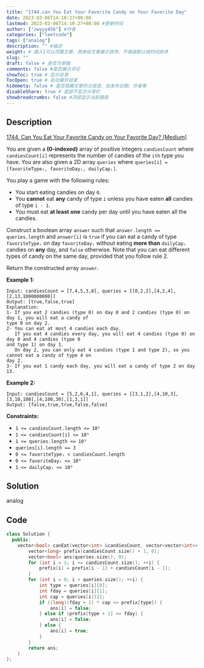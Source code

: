 ```yaml
---
title: "1744.can You Eat Your Favorite Candy on Your Favorite Day"
date: 2023-03-06T14:10:27+08:00
lastmod: 2023-03-06T14:10:27+08:00 #更新时间
author: ["zwyyy456"] #作者
categories: ["leetcode"]
tags: ["analog"]
description: "" #描述
weight: # 输入1可以顶置文章，用来给文章展示排序，不填就默认按时间排序
slug: ""
draft: false # 是否为草稿
comments: false #是否展示评论
showToc: true # 显示目录
TocOpen: true # 自动展开目录
hidemeta: false # 是否隐藏文章的元信息，如发布日期、作者等
disableShare: true # 底部不显示分享栏
showbreadcrumbs: false #顶部显示当前路径
---
```

## Description
[1744. Can You Eat Your Favorite Candy on Your Favorite Day? (Medium)](https://leetcode.com/problems/can-you-eat-your-favorite-candy-on-your-favorite-day/)

You are given a **(0-indexed)** array of positive integers `candiesCount` where `candiesCount[i]`
represents the number of candies of the `ith` type you have. You are also given a 2D array `queries`
where `queries[i] = [favoriteTypeᵢ, favoriteDayᵢ, dailyCapᵢ]`.

You play a game with the following rules:

- You start eating candies on day `0`.
- You **cannot** eat **any** candy of type `i` unless you have eaten **all** candies of type `i -
1`.
- You must eat **at least** **one** candy per day until you have eaten all the candies.

Construct a boolean array `answer` such that `answer.length == queries.length` and `answer[i]` is
`true` if you can eat a candy of type `favoriteTypeᵢ` on day `favoriteDayᵢ` without eating **more
than** `dailyCapᵢ` candies on **any** day, and `false` otherwise. Note that you can eat different
types of candy on the same day, provided that you follow rule 2.

Return the constructed array  `answer`.

**Example 1:**

```
Input: candiesCount = [7,4,5,3,8], queries = [[0,2,2],[4,2,4],[2,13,1000000000]]
Output: [true,false,true]
Explanation:
1- If you eat 2 candies (type 0) on day 0 and 2 candies (type 0) on day 1, you will eat a candy of
type 0 on day 2.
2- You can eat at most 4 candies each day.
   If you eat 4 candies every day, you will eat 4 candies (type 0) on day 0 and 4 candies (type 0
and type 1) on day 1.
   On day 2, you can only eat 4 candies (type 1 and type 2), so you cannot eat a candy of type 4 on
day 2.
3- If you eat 1 candy each day, you will eat a candy of type 2 on day 13.

```

**Example 2:**

```
Input: candiesCount = [5,2,6,4,1], queries = [[3,1,2],[4,10,3],[3,10,100],[4,100,30],[1,3,1]]
Output: [false,true,true,false,false]

```

**Constraints:**

- `1 <= candiesCount.length <= 10⁵`
- `1 <= candiesCount[i] <= 10⁵`
- `1 <= queries.length <= 10⁵`
- `queries[i].length == 3`
- `0 <= favoriteTypeᵢ < candiesCount.length`
- `0 <= favoriteDayᵢ <= 10⁹`
- `1 <= dailyCapᵢ <= 10⁹`

## Solution
analog

## Code
```cpp
class Solution {
  public:
    vector<bool> canEat(vector<int> &candiesCount, vector<vector<int>> &queries) {
        vector<long> prefix(candiesCount.size() + 1, 0);
        vector<bool> ans(queries.size(), 0);
        for (int i = 1; i <= candiesCount.size(); ++i) {
            prefix[i] = prefix[i - 1] + candiesCount[i - 1];
        }
        for (int i = 0; i < queries.size(); ++i) {
            int type = queries[i][0];
            int fday = queries[i][1];
            int cap = queries[i][2];
            if ((long)(fday + 1) * cap <= prefix[type]) {
                ans[i] = false;
            } else if (prefix[type + 1] <= fday) {
                ans[i] = false;
            } else {
                ans[i] = true;
            }
        }
        return ans;
    }
};
```